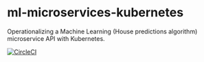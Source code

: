 # ml-microservices-kubernetes
Operationalizing a Machine Learning (House predictions algorithm) microservice API with Kubernetes.

[![CircleCI](https://circleci.com/gh/MkTavish/ml_microservices_kubernetes/tree/master.svg?style=svg)](https://circleci.com/gh/MkTavish/ml_microservices_kubernetes/tree/master)

